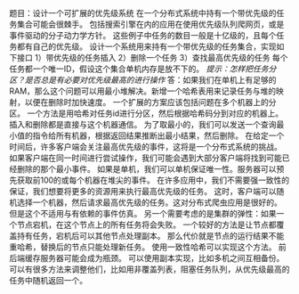 题目：设计一个可扩展的优先级系统
在一个分布式系统中持有一个带优先级的任务集合可能会很棘手。
包括搜索引擎在内的应用在使用优先级队列爬网页，或是事件驱动的分子动力学方针。
这些例子中任务的数目一般是十亿级的，且每个任务都有自己的优先级。
设计一个系统用来持有一个带优先级的任务集合，实现如下接口
1）带优先级的任务插入
2）删除一个任务
3）查找最高优先级的任务
每个任务都一个唯一ID，假设这个集合单机内存是放不下的。
*提示：怎样把任务分区？是否总是有必要对优先级最高的进行操作*
答：如果我们在单机上有足够的RAM，那么这个问题可以用最小堆解决。新增一个哈希表用来记录任务与堆的映射，以便在删除时加快速度。
一个扩展的方案应该包括问题在多个机器上的分区。
一个方法是用哈希对任务id进行分区，然后根据哈希码分到对应的机器上。
插入和删除都是直接与这个机器通信。
为了取最小的，我们可以发送一个查询最小值的指令给所有机器，根据返回结果推断出最小结果，然后删除。
在给定一个时间后，许多客户端会关注最高优先级的事件，这将是一个分布式系统的挑战。
如果客户端在同一时间进行尝试操作，我们可能会遇到大部分客户端将找到可能已经删除的那个最小事件。
如果是单机，我们可以单机保证唯一性。服务器可以预先获取前100的或每个机器在堆尖的事件。
在许多应用中，我们不需要强一致性的保证，我们想要将更多的资源用来执行最高优先级的任务。
这时，客户端可以随机选择一个机器，然后请求最高优先级的任务。这对分布式爬虫应用是很好的。
但是这个不适用与有依赖的事件仿真。
另一个需要考虑的是集群的弹性：如果一个节点宕机，在这个节点上的所有任务将会失败。
一个较好的方法是让节点都覆盖持有任务，宕机后可以其他节点处理副本。
那么代价就是节点的运行结果不能重哈希，替换后的节点只能处理新任务。
使用一致性哈希可以实现这个方法。
前后端缓存服务器可能会成为瓶颈。
可以使用副本实现，比如多机之间互相备份。可以有很多方法来调整他们，比如用非覆盖列表，阻塞任务队列，从优先级最高的任务中随机返回一个。